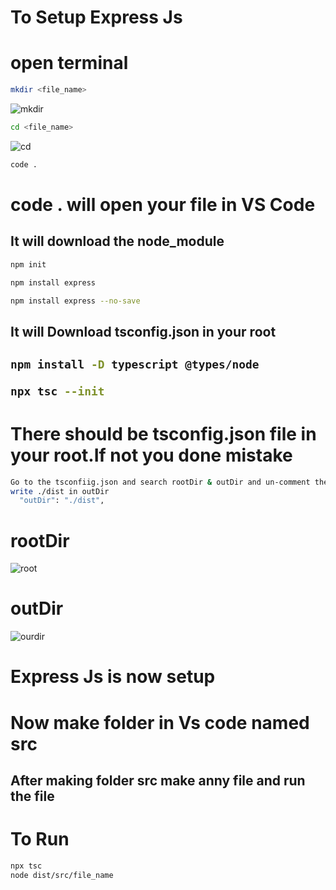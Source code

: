 
<h1>To Setup Express Js </h1>

<h1>open terminal</h1>

```bash
mkdir <file_name>
```

![mkdir](https://github.com/user-attachments/assets/f0fa2995-20ed-474a-a435-d84a505a723b)

```bash
cd <file_name>
```

![cd](https://github.com/user-attachments/assets/303c77d7-f7a1-4840-843c-e26d77e25db3)

```bash
code .
```
<h1>code . will open your file in VS Code</h1>


<h2>It will download the node_module</h1>

```bash
npm init
```


```bash
npm install express
```

```bash
npm install express --no-save
```

<h2>It will Download tsconfig.json in your root<h2>

```bash
npm install -D typescript @types/node
```

```bash
npx tsc --init
```

<h1>There should be tsconfig.json file in your root.If not you done mistake </h1>

```bash
Go to the tsconfiig.json and search rootDir & outDir and un-comment them
write ./dist in outDir
  "outDir": "./dist", 

```
<h1>rootDir</h1>

![root](https://github.com/user-attachments/assets/62e1a033-c456-44de-9176-8847f58eefa6)

<h1>outDir</h1>

![ourdir](https://github.com/user-attachments/assets/95cf1b10-ed7d-4017-a578-0ee9952617dc)



<h1>Express Js is now setup</h1>

<h1>Now make folder in Vs code named src</h1>

<h2>After making folder src make anny file and run the file</h2>

<h1>To Run </h1>

```bash
npx tsc
node dist/src/file_name
```

